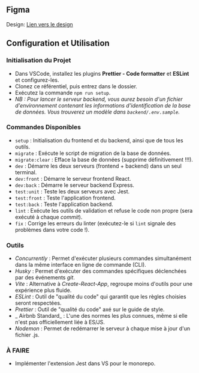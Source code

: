 ## Figma

Design: [Lien vers le design](https://www.figma.com/file/jYmmSaHYxEUlsaakXWcTYJ/Eye-TAP-Game?type=design&node-id=0%3A1&mode=design&t=h9HLYsSAJAfk0RIv-1)

## Configuration et Utilisation

### Initialisation du Projet

- Dans VSCode, installez les plugins **Prettier - Code formatter** et **ESLint** et configurez-les.
- Clonez ce référentiel, puis entrez dans le dossier.
- Exécutez la commande `npm run setup`.
- _NB : Pour lancer le serveur backend, vous aurez besoin d'un fichier d'environnement contenant les informations d'identification de la base de données. Vous trouverez un modèle dans `backend/.env.sample`._

### Commandes Disponibles

- `setup` : Initialisation du frontend et du backend, ainsi que de tous les outils.
- `migrate` : Exécute le script de migration de la base de données.
- `migrate:clear` : Efface la base de données (supprime définitivement !!!).
- `dev` : Démarre les deux serveurs (frontend + backend) dans un seul terminal.
- `dev:front` : Démarre le serveur frontend React.
- `dev:back` : Démarre le serveur backend Express.
- `test:unit` : Teste les deux serveurs avec Jest.
- `test:front` : Teste l'application frontend.
- `test:back` : Teste l'application backend.
- `lint` : Exécute les outils de validation et refuse le code non propre (sera exécuté à chaque _commit_).
- `fix` : Corrige les erreurs du linter (exécutez-le si `lint` signale des problèmes dans votre code !).

### Outils

- _Concurrently_ : Permet d'exécuter plusieurs commandes simultanément dans la même interface en ligne de commande (CLI).
- _Husky_ : Permet d'exécuter des commandes spécifiques déclenchées par des événements _git_.
- _Vite_ : Alternative à _Create-React-App_, regroupe moins d'outils pour une expérience plus fluide.
- _ESLint_ : Outil de "qualité du code" qui garantit que les règles choisies seront respectées.
- _Prettier_ : Outil de "qualité du code" axé sur le guide de style.
- _ Airbnb Standard_ : L'une des normes les plus connues, même si elle n'est pas officiellement liée à ES/JS.
- _Nodemon_ : Permet de redémarrer le serveur à chaque mise à jour d'un fichier .js.

### À FAIRE

- Implémenter l'extension Jest dans VS pour le monorepo.
